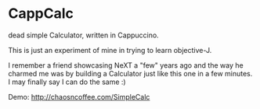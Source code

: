 # CappCalc

dead simple Calculator, written in Cappuccino.

This is just an experiment of mine in trying to learn objective-J.

I remember a friend showcasing NeXT a "few" years ago and the way he charmed me was by building a Calculator just like this one in a few minutes. I may finally say I can do the same :)

Demo: http://chaosncoffee.com/SimpleCalc
